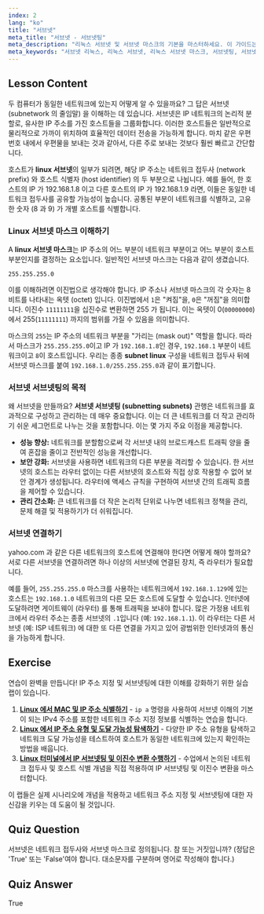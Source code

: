 ```yaml
---
index: 2
lang: "ko"
title: "서브넷"
meta_title: "서브넷 - 서브넷팅"
meta_description: "리눅스 서브넷 및 서브넷 마스크의 기본을 마스터하세요. 이 가이드는 서브넷팅, 네트워크 접두사, 서브넷 리눅스 환경에서 네트워크 분할을 관리하는 방법을 설명합니다."
meta_keywords: "서브넷 리눅스, 리눅스 서브넷, 리눅스 서브넷 마스크, 서브넷팅, 서브넷, 서브넷 마스크, 네트워크 접두사, 리눅스 네트워킹, IP 주소"
---
```


## Lesson Content

두 컴퓨터가 동일한 네트워크에 있는지 어떻게 알 수 있을까요? 그 답은 서브넷 (subnetwork 의 줄임말) 을 이해하는 데 있습니다. 서브넷은 IP 네트워크의 논리적 분할로, 유사한 IP 주소를 가진 호스트들을 그룹화합니다. 이러한 호스트들은 일반적으로 물리적으로 가까이 위치하여 효율적인 데이터 전송을 가능하게 합니다. 마치 같은 우편번호 내에서 우편물을 보내는 것과 같아서, 다른 주로 보내는 것보다 훨씬 빠르고 간단합니다.

호스트가 **linux 서브넷**의 일부가 되려면, 해당 IP 주소는 네트워크 접두사 (network prefix) 와 호스트 식별자 (host identifier) 의 두 부분으로 나뉩니다. 예를 들어, 한 호스트의 IP 가 192.168.1.8 이고 다른 호스트의 IP 가 192.168.1.9 라면, 이들은 동일한 네트워크 접두사를 공유할 가능성이 높습니다. 공통된 부분이 네트워크를 식별하고, 고유한 숫자 (8 과 9) 가 개별 호스트를 식별합니다.

### Linux 서브넷 마스크 이해하기

A **linux 서브넷 마스크**는 IP 주소의 어느 부분이 네트워크 부분이고 어느 부분이 호스트 부분인지를 결정하는 요소입니다. 일반적인 서브넷 마스크는 다음과 같이 생겼습니다.

```plaintext
255.255.255.0
```

이를 이해하려면 이진법으로 생각해야 합니다. IP 주소나 서브넷 마스크의 각 숫자는 8 비트를 나타내는 옥텟 (octet) 입니다. 이진법에서 `1`은 "켜짐"을, `0`은 "꺼짐"을 의미합니다. 이진수 `11111111`을 십진수로 변환하면 255 가 됩니다. 이는 옥텟이 0(`00000000`) 에서 255(`11111111`) 까지의 범위를 가질 수 있음을 의미합니다.

마스크의 `255`는 IP 주소의 네트워크 부분을 "가리는 (mask out)" 역할을 합니다. 따라서 마스크가 `255.255.255.0`이고 IP 가 `192.168.1.8`인 경우, `192.168.1` 부분이 네트워크이고 `8`이 호스트입니다. 우리는 종종 **subnet linux** 구성을 네트워크 접두사 뒤에 서브넷 마스크를 붙여 `192.168.1.0/255.255.255.0`과 같이 표기합니다.

### 서브넷 서브넷팅의 목적

왜 서브넷을 만들까요? **서브넷 서브넷팅 (subnetting subnets)** 관행은 네트워크를 효과적으로 구성하고 관리하는 데 매우 중요합니다. 이는 더 큰 네트워크를 더 작고 관리하기 쉬운 세그먼트로 나누는 것을 포함합니다. 이는 몇 가지 주요 이점을 제공합니다.

- **성능 향상:** 네트워크를 분할함으로써 각 서브넷 내의 브로드캐스트 트래픽 양을 줄여 혼잡을 줄이고 전반적인 성능을 개선합니다.
- **보안 강화:** 서브넷을 사용하면 네트워크의 다른 부분을 격리할 수 있습니다. 한 서브넷의 호스트는 라우터 없이는 다른 서브넷의 호스트와 직접 상호 작용할 수 없어 보안 경계가 생성됩니다. 라우터에 액세스 규칙을 구현하여 서브넷 간의 트래픽 흐름을 제어할 수 있습니다.
- **관리 간소화:** 큰 네트워크를 더 작은 논리적 단위로 나누면 네트워크 정책을 관리, 문제 해결 및 적용하기가 더 쉬워집니다.

### 서브넷 연결하기

yahoo.com 과 같은 다른 네트워크의 호스트에 연결해야 한다면 어떻게 해야 할까요? 서로 다른 서브넷을 연결하려면 하나 이상의 서브넷에 연결된 장치, 즉 라우터가 필요합니다.

예를 들어, `255.255.255.0` 마스크를 사용하는 네트워크에서 `192.168.1.129`에 있는 호스트는 `192.168.1.0` 네트워크의 다른 모든 호스트에 도달할 수 있습니다. 인터넷에 도달하려면 게이트웨이 (라우터) 를 통해 트래픽을 보내야 합니다. 많은 가정용 네트워크에서 라우터 주소는 종종 서브넷의 `.1`입니다 (예: `192.168.1.1`). 이 라우터는 다른 서브넷 (예: ISP 네트워크) 에 대한 또 다른 연결을 가지고 있어 광범위한 인터넷과의 통신을 가능하게 합니다.

## Exercise

연습이 완벽을 만듭니다! IP 주소 지정 및 서브넷팅에 대한 이해를 강화하기 위한 실습 랩이 있습니다.

1.  **[Linux 에서 MAC 및 IP 주소 식별하기](https://labex.io/ko/labs/comptia-identify-mac-and-ip-addresses-in-linux-592731)** - `ip a` 명령을 사용하여 서브넷 이해의 기본이 되는 IPv4 주소를 포함한 네트워크 주소 지정 정보를 식별하는 연습을 합니다.
2.  **[Linux 에서 IP 주소 유형 및 도달 가능성 탐색하기](https://labex.io/ko/labs/comptia-explore-ip-address-types-and-reachability-in-linux-592780)** - 다양한 IP 주소 유형을 탐색하고 네트워크 도달 가능성을 테스트하여 호스트가 동일한 네트워크에 있는지 확인하는 방법을 배웁니다.
3.  **[Linux 터미널에서 IP 서브넷팅 및 이진수 변환 수행하기](https://labex.io/ko/labs/comptia-perform-ip-subnetting-and-binary-conversion-in-the-linux-terminal-592782)** - 수업에서 논의된 네트워크 접두사 및 호스트 식별 개념을 직접 적용하여 IP 서브넷팅 및 이진수 변환을 마스터합니다.

이 랩들은 실제 시나리오에 개념을 적용하고 네트워크 주소 지정 및 서브넷팅에 대한 자신감을 키우는 데 도움이 될 것입니다.

## Quiz Question

서브넷은 네트워크 접두사와 서브넷 마스크로 정의됩니다. 참 또는 거짓입니까? (정답은 'True' 또는 'False'여야 합니다. 대소문자를 구분하며 영어로 작성해야 합니다.)

## Quiz Answer

True

